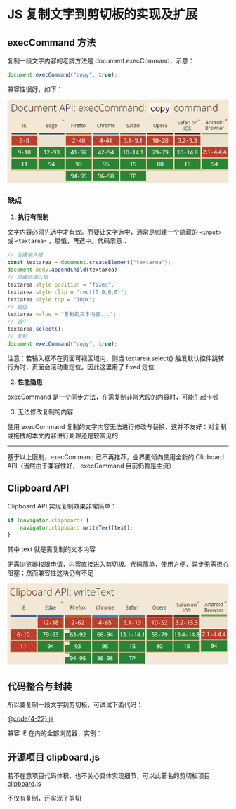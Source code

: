 # JS 复制文字到剪切板的实现及扩展

## execCommand 方法

复制一段文字内容的老牌方法是 document.execCommand，示意：

```js
document.execCommand("copy", true);
```

兼容性很好，如下：

![](./assets/2021-10-27_111916.png)

### 缺点

1. **执行有限制**

文字内容必须先选中才有效。而要让文字选中，通常是创建一个隐藏的 `<input>` 或 `<textarea>` ，赋值，再选中。代码示意：

```js
// 创建输入框
const textarea = document.createElement("textarea");
document.body.appendChild(textarea);
// 隐藏此输入框
textarea.style.position = "fixed";
textarea.style.clip = "rect(0,0,0,0)";
textarea.style.top = "10px";
// 赋值
textarea.value = "复制的文本内容...";
// 选中
textarea.select();
// 复制
document.execCommand("copy", true);
```

注意：若输入框不在页面可视区域内，则当 textarea.select() 触发默认控件跳转行为时，页面会滚动重定位。因此这里用了 fixed 定位

2. **性能隐患**

execCommand 是一个同步方法，在需复制非常大段的内容时，可能引起卡顿

3. 无法修改复制的内容

使用 execCommand 复制的文字内容无法进行修改与替换，这并不友好：对复制或拖拽的本文内容进行处理还是较常见的

---

基于以上限制，execCommand 已不再推荐，业界更倾向使用全新的 Clipboard API（当然由于兼容性好， execCommand 目前仍暂是主流）

## Clipboard API

Clipboard API 实现复制效果非常简单：

```js
if (navigator.clipboard) {
	navigator.clipboard.writeText(text);
}
```

其中 text 就是需复制的文本内容

无需浏览器权限申请，内容直接进入剪切板。代码简单，使用方便，异步无需担心阻塞；然而兼容性这块仍有不足

![](./assets/2021-10-28_110812.png)

## 代码整合与封装

所以要复制一段文字到剪切板，可试试下面代码：

@[code{4-22} js](./ClipDemo.vue)

兼容 IE 在内的全部浏览器，实例：

<ClipDemo />

## 开源项目 clipboard.js

若不在意项目代码体积，也不关心具体实现细节，可以此著名的剪切板项目 [clipboard.js](https://github.com/zenorocha/clipboard.js/)

不仅有复制，还实现了剪切
